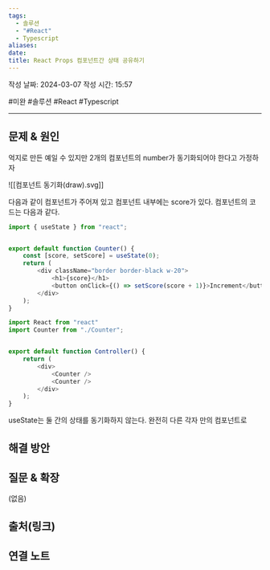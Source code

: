 ```yaml
---
tags:
  - 솔루션
  - "#React"
  - Typescript
aliases:
date:
title: React Props 컴포넌트간 상태 공유하기
---
```

작성 날짜: 2024-03-07
작성 시간: 15:57

#미완 #솔루션 #React #Typescript

----

## 문제 & 원인
억지로 만든 예일 수 있지만 2개의 컴포넌트의 number가 동기화되어야 한다고 가정하자

![[컴포넌트 동기화(draw).svg]]

다음과 같이 컴포넌트가 주어져 있고 컴포넌트 내부에는 score가 있다.  컴포넌트의 코드는 다음과 같다.

```ts
import { useState } from "react";


export default function Counter() {
	const [score, setScore] = useState(0);
	return (
		<div className="border border-black w-20">
			<h1>{score}</h1>
			<button onClick={() => setScore(score + 1)}>Increment</button>
		</div>
	);
}
```

```ts
import React from "react"
import Counter from "./Counter";


export default function Controller() {
	return (
		<div>
			<Counter />
			<Counter />
		</div>
	);
}
```


useState는 둘 간의 상태를 동기화하지 않는다. 완전히 다른 각자 만의 컴포넌트로
## 해결 방안


## 질문 & 확장

(없음)

## 출처(링크)


## 연결 노트